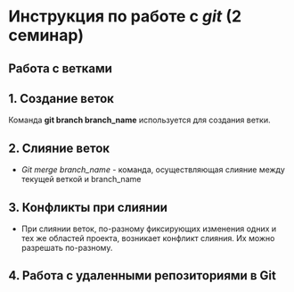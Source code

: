 # Инструкция по работе с _git_ (2 семинар)
## __Работа с ветками__

## 1. Создание веток

Команда __git branch branch_name__ используется для создания ветки.

## 2. Слияние веток

* *Git merge branch_name* - команда, осуществляющая слияние между текущей веткой и branch_name

## 3. Конфликты при слиянии

* При слиянии веток, по-разному фиксирующих изменения одних и тех же областей проекта, возникает конфликт слияния.
Их можно разрешать по-разному.

## 4. Работа с удаленными репозиториями в Git